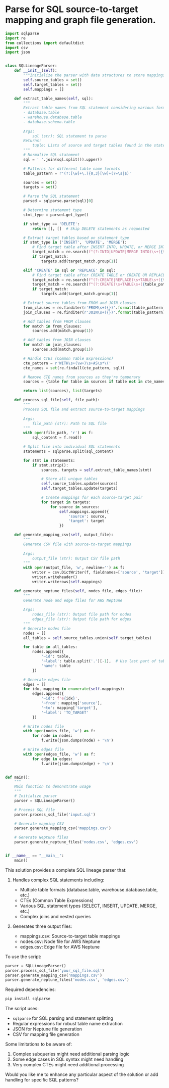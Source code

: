 # Parse for SQL source-to-target mapping and graph file generation.

```python
import sqlparse
import re
from collections import defaultdict
import csv
import json


class SQLLineageParser:
    def __init__(self):
        """Initialize the parser with data structures to store mappings"""
        self.source_tables = set()
        self.target_tables = set()
        self.mappings = []

    def extract_table_names(self, sql):
        """
        Extract table names from SQL statement considering various formats:
        - database.table
        - warehouse.database.table
        - database.schema.table
        
        Args:
            sql (str): SQL statement to parse
        Returns:
            tuple: Lists of source and target tables found in the statement
        """
        # Normalize SQL statement
        sql = ' '.join(sql.split()).upper()

        # Patterns for different table name formats
        table_pattern = r'(?:[\w]+\.){0,3}[\w]+(?=\s|$)'

        sources = set()
        targets = set()

        # Parse the SQL statement
        parsed = sqlparse.parse(sql)[0]

        # Determine statement type
        stmt_type = parsed.get_type()

        if stmt_type == 'DELETE':
            return [], []  # Skip DELETE statements as requested

        # Extract target tables based on statement type
        if stmt_type in ('INSERT', 'UPDATE', 'MERGE'):
            # Find target table after INSERT INTO, UPDATE, or MERGE INTO
            target_match = re.search(f"(?:INTO|UPDATE|MERGE INTO)\s+({table_pattern})", sql)
            if target_match:
                targets.add(target_match.group(1))

        elif 'CREATE' in sql or 'REPLACE' in sql:
            # Find target table after CREATE TABLE or CREATE OR REPLACE TABLE
            target_match = re.search(f"(?:CREATE|REPLACE)\s+TABLE\s+({table_pattern})", sql)
            target_match = re.search(f"(?:CREATE)\s+TABLE\s+({table_pattern})", sql)
            if target_match:
                targets.add(target_match.group(1))

        # Extract source tables from FROM and JOIN clauses
        from_clauses = re.finditer(r'FROM\s+({})'.format(table_pattern), sql)
        join_clauses = re.finditer(r'JOIN\s+({})'.format(table_pattern), sql)

        # Add tables from FROM clauses
        for match in from_clauses:
            sources.add(match.group(1))

        # Add tables from JOIN clauses
        for match in join_clauses:
            sources.add(match.group(1))

        # Handle CTEs (Common Table Expressions)
        cte_pattern = r'WITH\s+(\w+)\s+AS\s*\('
        cte_names = set(re.findall(cte_pattern, sql))

        # Remove CTE names from sources as they're temporary
        sources = {table for table in sources if table not in cte_names}

        return list(sources), list(targets)

    def process_sql_file(self, file_path):
        """
        Process SQL file and extract source-to-target mappings
        
        Args:
            file_path (str): Path to SQL file
        """
        with open(file_path, 'r') as f:
            sql_content = f.read()

        # Split file into individual SQL statements
        statements = sqlparse.split(sql_content)

        for stmt in statements:
            if stmt.strip():
                sources, targets = self.extract_table_names(stmt)

                # Store all unique tables
                self.source_tables.update(sources)
                self.target_tables.update(targets)

                # Create mappings for each source-target pair
                for target in targets:
                    for source in sources:
                        self.mappings.append({
                            'source': source,
                            'target': target
                        })

    def generate_mapping_csv(self, output_file):
        """
        Generate CSV file with source-to-target mappings
        
        Args:
            output_file (str): Output CSV file path
        """
        with open(output_file, 'w', newline='') as f:
            writer = csv.DictWriter(f, fieldnames=['source', 'target'])
            writer.writeheader()
            writer.writerows(self.mappings)

    def generate_neptune_files(self, nodes_file, edges_file):
        """
        Generate node and edge files for AWS Neptune
        
        Args:
            nodes_file (str): Output file path for nodes
            edges_file (str): Output file path for edges
        """
        # Generate nodes file
        nodes = []
        all_tables = self.source_tables.union(self.target_tables)

        for table in all_tables:
            nodes.append({
                '~id': table,
                '~label': table.split('.')[-1],  # Use last part of table name as label
                'name': table
            })

        # Generate edges file
        edges = []
        for idx, mapping in enumerate(self.mappings):
            edges.append({
                '~id': f'e{idx}',
                '~from': mapping['source'],
                '~to': mapping['target'],
                '~label': 'TO_TARGET'
            })

        # Write nodes file
        with open(nodes_file, 'w') as f:
            for node in nodes:
                f.write(json.dumps(node) + '\n')

        # Write edges file
        with open(edges_file, 'w') as f:
            for edge in edges:
                f.write(json.dumps(edge) + '\n')


def main():
    """
    Main function to demonstrate usage
    """
    # Initialize parser
    parser = SQLLineageParser()

    # Process SQL file
    parser.process_sql_file('input.sql')

    # Generate mapping CSV
    parser.generate_mapping_csv('mappings.csv')

    # Generate Neptune files
    parser.generate_neptune_files('nodes.csv', 'edges.csv')


if __name__ == "__main__":
    main()

```

This solution provides a complete SQL lineage parser that:

1. Handles complex SQL statements including:
    - Multiple table formats (database.table, warehouse.database.table, etc.)
    - CTEs (Common Table Expressions)
    - Various SQL statement types (SELECT, INSERT, UPDATE, MERGE, etc.)
    - Complex joins and nested queries

2. Generates three output files:
    - mappings.csv: Source-to-target table mappings
    - nodes.csv: Node file for AWS Neptune
    - edges.csv: Edge file for AWS Neptune

To use the script:

```python
parser = SQLLineageParser()
parser.process_sql_file('your_sql_file.sql')
parser.generate_mapping_csv('mappings.csv')
parser.generate_neptune_files('nodes.csv', 'edges.csv')
```

Required dependencies:

```bash
pip install sqlparse
```

The script uses:

- `sqlparse` for SQL parsing and statement splitting
- Regular expressions for robust table name extraction
- JSON for Neptune file generation
- CSV for mapping file generation

Some limitations to be aware of:

1. Complex subqueries might need additional parsing logic
2. Some edge cases in SQL syntax might need handling
3. Very complex CTEs might need additional processing

Would you like me to enhance any particular aspect of the solution or add handling for specific SQL patterns?
